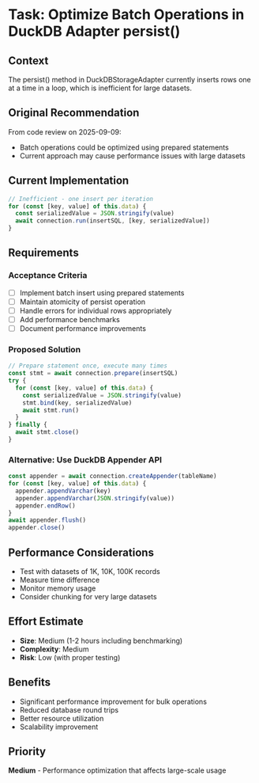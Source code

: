 # Task: Optimize Batch Operations in DuckDB Adapter persist()

## Context
The persist() method in DuckDBStorageAdapter currently inserts rows one at a time in a loop, which is inefficient for large datasets.

## Original Recommendation
From code review on 2025-09-09:
- Batch operations could be optimized using prepared statements
- Current approach may cause performance issues with large datasets

## Current Implementation
```typescript
// Inefficient - one insert per iteration
for (const [key, value] of this.data) {
  const serializedValue = JSON.stringify(value)
  await connection.run(insertSQL, [key, serializedValue])
}
```

## Requirements

### Acceptance Criteria
- [ ] Implement batch insert using prepared statements
- [ ] Maintain atomicity of persist operation
- [ ] Handle errors for individual rows appropriately
- [ ] Add performance benchmarks
- [ ] Document performance improvements

### Proposed Solution
```typescript
// Prepare statement once, execute many times
const stmt = await connection.prepare(insertSQL)
try {
  for (const [key, value] of this.data) {
    const serializedValue = JSON.stringify(value)
    stmt.bind(key, serializedValue)
    await stmt.run()
  }
} finally {
  await stmt.close()
}
```

### Alternative: Use DuckDB Appender API
```typescript
const appender = await connection.createAppender(tableName)
for (const [key, value] of this.data) {
  appender.appendVarchar(key)
  appender.appendVarchar(JSON.stringify(value))
  appender.endRow()
}
await appender.flush()
appender.close()
```

## Performance Considerations
- Test with datasets of 1K, 10K, 100K records
- Measure time difference
- Monitor memory usage
- Consider chunking for very large datasets

## Effort Estimate
- **Size**: Medium (1-2 hours including benchmarking)
- **Complexity**: Medium
- **Risk**: Low (with proper testing)

## Benefits
- Significant performance improvement for bulk operations
- Reduced database round trips
- Better resource utilization
- Scalability improvement

## Priority
**Medium** - Performance optimization that affects large-scale usage